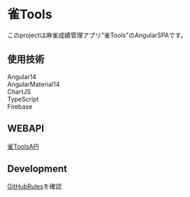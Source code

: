 # 雀Tools
このprojectは麻雀成績管理アプリ"雀Tools"のAngularSPAです。
## 使用技術
Angular14  
AngularMaterial14  
ChartJS  
TypeScript  
Firebase  
## WEBAPI  
[雀ToolsAPI](https://github.com/CatBloom/MahjongMasterApi)

## Development

[GitHubRules](https://gist.github.com/CatBloom/d15b7e26705dd801787a69996d72669f)を確認
